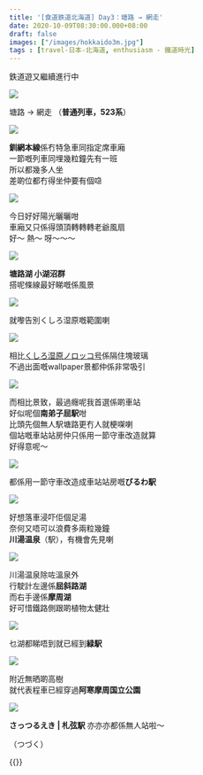 ```yaml
---
title: '[食道鉄道北海道] Day3：塘路 → 網走'
date: 2020-10-09T08:30:00.000+08:00
draft: false
images: ["/images/hokkaido3m.jpg"]
tags : [travel-日本-北海道, enthusiasm - 鐵道時光]
---
```


鉄道遊又繼續進行中  

![](/images/hokkaido3m.jpg)

塘路 → 網走
（**普通列車，523系**）

![](/images/hokkaido3m1.jpg)

**釧網本線**係冇特急車同指定席車廂  
一節嘅列車同埋幾粒鐘先有一班  
所以都幾多人坐  
差啲位都冇得坐仲要有個喼  

![](/images/hokkaido3m2.jpg)

今日好好陽光曬曬咁  
車廂又只係得頭頂轉轉轉老爺風扇  
好～ 熱～ 呀～～～  

![](/images/hokkaido3m3.jpg)

**塘路湖 小湖沼群**  
搭呢條線最好睇嘅係風景

![](/images/hokkaido3m4.jpg)

就嚟告別くしろ湿原嘅範圍喇

![](/images/hokkaido3m5.jpg)

相比[くしろ湿原ノロッコ号](https://hidie.net/hokkaido3h/)係隔住塊玻璃  
不過出面嘅wallpaper景都仲係非常吸引  

![](/images/hokkaido3m6.jpg)

而相比景致，最過癮呢我首選係啲車站  
好似呢個**南弟子屈駅**咁  
比頭先個無人駅塘路更冇人就梗㗎喇  
個站嘅車站站房仲只係用一節守車改造就算  
好得意呢～  

![](/images/hokkaido3m7.jpg)

都係用一節守車改造成車站站房嘅**びるわ駅**  

![](/images/hokkaido3m8.jpg)

好想落車浸吓佢個足湯  
奈何又唔可以浪費多兩粒幾鐘  
**川湯温泉**（駅），有機會先見喇  

![](/images/hokkaido3m9.jpg)

川湯温泉除咗溫泉外  
行駛計左邊係**屈斜路湖**  
而右手邊係**摩周湖**  
好可惜鐵路側跟啲植物太健壯  

![](/images/hokkaido3m10.jpg)

乜湖都睇唔到就已經到**緑駅**  

![](/images/hokkaido3m11.jpg)

附近無晒啲高樹  
就代表程車已經穿過**阿寒摩周国立公園**  

![](/images/hokkaido3m12.jpg)

**さっつるえき | 札弦駅** 
亦亦亦都係無人站啦～  
  
  
（つづく）  


{{<hokkaido>}}
